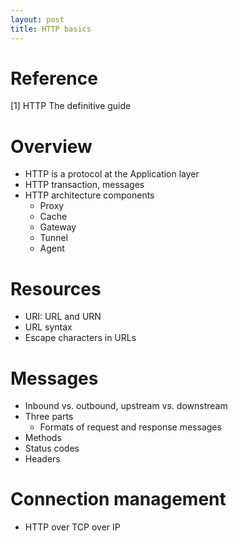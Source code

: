 ```yaml
---
layout: post
title: HTTP basics
---
```


# Reference
[1] HTTP The definitive guide

# Overview
- HTTP is a protocol at the Application layer
- HTTP transaction, messages
- HTTP architecture components
  - Proxy
  - Cache
  - Gateway
  - Tunnel 
  - Agent

# Resources
- URI: URL and URN
- URL syntax
- Escape characters in URLs

# Messages
- Inbound vs. outbound, upstream vs. downstream
- Three parts
  - Formats of request and response messages
- Methods
- Status codes
- Headers

# Connection management
- HTTP over TCP over IP

# 
